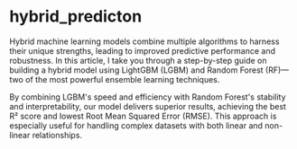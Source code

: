 # hybrid_predicton
Hybrid machine learning models combine multiple algorithms to harness their unique strengths, leading to improved predictive performance and robustness. In this article, I take you through a step-by-step guide on building a hybrid model using LightGBM (LGBM) and Random Forest (RF)—two of the most powerful ensemble learning techniques.

By combining LGBM's speed and efficiency with Random Forest's stability and interpretability, our model delivers superior results, achieving the best R² score and lowest Root Mean Squared Error (RMSE). This approach is especially useful for handling complex datasets with both linear and non-linear relationships.

